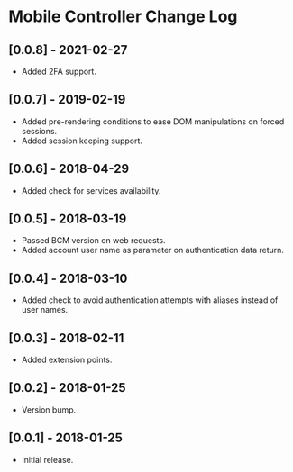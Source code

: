 
# Mobile Controller Change Log

## [0.0.8] - 2021-02-27

- Added 2FA support.

## [0.0.7] - 2019-02-19

- Added pre-rendering conditions to ease DOM manipulations on forced sessions.
- Added session keeping support.

## [0.0.6] - 2018-04-29

- Added check for services availability.

## [0.0.5] - 2018-03-19

- Passed BCM version on web requests.
- Added account user name as parameter on authentication data return.

## [0.0.4] - 2018-03-10

- Added check to avoid authentication attempts with aliases instead of user names.

## [0.0.3] - 2018-02-11

- Added extension points.

## [0.0.2] - 2018-01-25

- Version bump.

## [0.0.1] - 2018-01-25

- Initial release.

